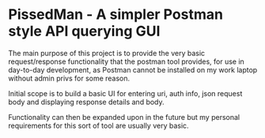 # PissedMan - A simpler Postman style API querying GUI

The main purpose of this project is to provide the very basic request/response functionality that the postman tool provides, for use in day-to-day development, as Postman cannot be installed on my work laptop without admin privs for some reason.

Initial scope is to build a basic UI for entering uri, auth info, json request body and displaying response details and body.

Functionality can then be expanded upon in the future but my personal requirements for this sort of tool are usually very basic.